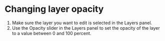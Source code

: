 # Changing layer opacity

1. Make sure the layer you want to edit is selected in the Layers panel.
2. Use the Opacity slider in the Layers panel to set the opacity of the layer to a value between 0 and 100 percent.